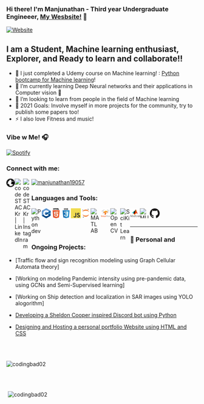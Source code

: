 ### Hi there! I'm Manjunathan - Third year Undergraduate Engineeer, [My Wesbsite!][website] 👋

[![Website](https://img.shields.io/website?label=codeSTACKr.com&style=for-the-badge&url=https%3A%2F%2Fcodestackr.com)](https://manjunathan.me)


## I am a Student, Machine learning enthusiast, Explorer, and Ready to learn and collaborate!!

- 🔭 I just completed a Udemy course on Machine learning! : [Python bootcamp for Machine learning][course]!
- 🌱 I’m currently learning Deep Neural networks and their applications in Computer vision 🤣
- 👯 I’m looking to learn from people in the field of Machine learning
- 🥅 2021 Goals: Involve myself in more projects for the community, try to publish some papers too!
- ⚡ I also love Fitness and music!

### Vibe w Me! 🎧


[![Spotify](https://novatorem-codingbad02.vercel.app/api/spotify)](https://open.spotify.com/user/31h52v5cyy2ej5ave6qf4rqncb3a)

### Connect with me:

[<img align="left" alt="manjunathan.me" width="22px" src="https://raw.githubusercontent.com/iconic/open-iconic/master/svg/globe.svg" />][website]
[<img align="left" alt="codeSTACKr | LinkedIn" width="22px" src="https://cdn.jsdelivr.net/npm/simple-icons@v3/icons/linkedin.svg" />][linkedin]
[<img align="left" alt="codeSTACKr | Instagram" width="22px" src="https://cdn.jsdelivr.net/npm/simple-icons@v3/icons/instagram.svg" />][instagram]

<a href="https://www.hackerrank.com/manjunathan19057" target="blank"><img align="center" src="https://raw.githubusercontent.com/rahuldkjain/github-profile-readme-generator/master/src/images/icons/Social/hackerrank.svg" alt="manjunathan19057" height="30" width="40" /></a>
<br />

### Languages and Tools:

<img align="left" alt="Python dev" width="26px" src="https://media.giphy.com/media/LMt9638dO8dftAjtco/giphy.gif" />

<img align="left" alt="C++" width="26px" src="https://raw.githubusercontent.com/github/explore/80688e429a7d4ef2fca1e82350fe8e3517d3494d/topics/cpp/cpp.png" />

<img align="left" alt="HTML5" width="26px" src="https://raw.githubusercontent.com/github/explore/80688e429a7d4ef2fca1e82350fe8e3517d3494d/topics/html/html.png" />

<img align="left" alt="CSS3" width="26px" src="https://raw.githubusercontent.com/github/explore/80688e429a7d4ef2fca1e82350fe8e3517d3494d/topics/css/css.png" />

<img align="left" alt="JavaScript" width="26px" src="https://raw.githubusercontent.com/github/explore/80688e429a7d4ef2fca1e82350fe8e3517d3494d/topics/javascript/javascript.png" />

<img align="left" alt="Jupyter Notebook" width="26px" src="https://raw.githubusercontent.com/github/explore/80688e429a7d4ef2fca1e82350fe8e3517d3494d/topics/jupyter-notebook/jupyter-notebook.png" />

<img align="left" alt="MATLAB" width="26px" src="https://upload.wikimedia.org/wikipedia/commons/2/21/Matlab_Logo.png" />

<img align="left" alt="Tensorflow" width="26px" src="https://raw.githubusercontent.com/github/explore/80688e429a7d4ef2fca1e82350fe8e3517d3494d/topics/tensorflow/tensorflow.png" />

<img align="left" alt="OpenCV" width="26px" src="https://www.vectorlogo.zone/logos/opencv/opencv-icon.svg" />

<img align="left" alt="SciKit Learn" width="26px" src="https://upload.wikimedia.org/wikipedia/commons/0/05/Scikit_learn_logo_small.svg" />


<img align="left" alt="MATLAB" width="26px" src="https://raw.githubusercontent.com/github/explore/80688e429a7d4ef2fca1e82350fe8e3517d3494d/topics/matlab/matlab.png" />

<img align="left" alt="MULTISIM" width="26px" height="26px" src="https://w7.pngwing.com/pngs/65/944/png-transparent-ni-multisim-electronics-ni-ultiboard-electronic-circuit-computer-software-electronic-instrument-purple-angle-rectangle.png" />

<img align="left" alt="GitHub" width="26px" src="https://raw.githubusercontent.com/github/explore/78df643247d429f6cc873026c0622819ad797942/topics/github/github.png" />


<br />
<br />

---

### 📕 Personal and Ongoing Projects:

<!-- PROJECT-LIST:START -->
- [Traffic flow and sign recognition modeling using Graph Cellular Automata theory]

- [Working on modeling Pandemic intensity using pre-pandemic data, using GCNs and Semi-Supervised learning]

- [Working on Ship detection and localization in SAR images using YOLO alogorithm]

- [Developing a Sheldon Cooper inspired Discord bot using Python ](https://github.com/CodingBad02/SheldonBot)

- [Designing and Hosting a personal portfolio Website using HTML and CSS](https://github.com/CodingBad02/personalsite)


<!-- PROJECT-LIST:END -->
<br />
<br />

<p><img align="center" src="https://github-readme-stats.vercel.app/api/top-langs?username=codingbad02&show_icons=true&locale=en&layout=compact" alt="codingbad02" /></p>

<br />
<br />

<p>&nbsp;<img align="center" src="https://github-readme-stats.vercel.app/api?username=codingbad02&show_icons=true&locale=en" alt="codingbad02" /></p>

[website]: https://manjunathan.me
[course]: https://www.udemy.com/certificate/UC-b6fe2152-6257-4fc0-9a9f-aa07de5ab76c/
[instagram]: https://www.instagram.com/mannjjuuuu/?hl=en
[linkedin]: https://www.linkedin.com/in/manjunathan-r-06396b1b7/